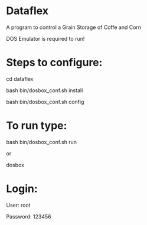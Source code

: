 # Dataflex

A program to control a Grain Storage of Coffe and Corn

DOS Emulator is required to run!

# Steps to configure:

cd dataflex

bash bin/dosbox_conf.sh install

bash bin/dosbox_conf.sh config

# To run type:

bash bin/dosbox_conf.sh run

or

dosbox

# Login:

User: root

Password: 123456

